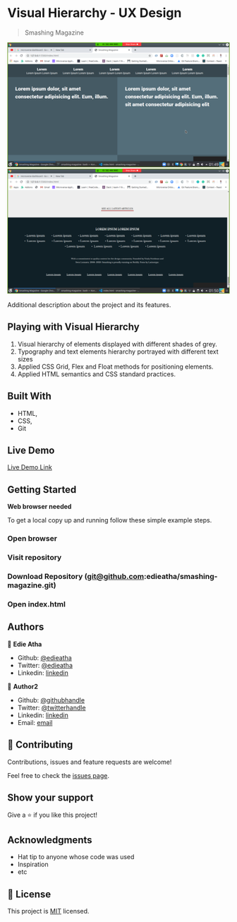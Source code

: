 # Visual Hierarchy - UX Design

> Smashing Magazine

![screenshot](./images/1.png)
![screenshot](./images/3.png)

Additional description about the project and its features.

## Playing with Visual Hierarchy

1. Visual hierarchy of elements displayed with different shades of grey.
2. Typography and text elements hierarchy portrayed with different text sizes
3. Applied CSS Grid, Flex and Float methods for positioning elements.
4. Applied HTML semantics and CSS standard practices.

## Built With

- HTML,
- CSS,
- Git

## Live Demo

[Live Demo Link](https://heuristic-murdock-0f43b7.netlify.app/)

## Getting Started

**Web browser needed**

To get a local copy up and running follow these simple example steps.

### Open browser

### Visit repository

### Download Repository (git@github.com:edieatha/smashing-magazine.git)

### Open index.html

## Authors

👤 **Edie Atha**

- Github: [@edieatha](https://github.com/edieatha)
- Twitter: [@edieatha](https://twitter.com/edieatha)
- Linkedin: [linkedin](https://www.linkedin.com/in/edieatha/)

👤 **Author2**

- Github: [@githubhandle](https://github.com/chirchir12)
- Twitter: [@twitterhandle](https://twitter.com/shadochir)
- Linkedin: [linkedin](https://www.linkedin.com/in/chirma/)
- Email: [email](chirchir7370@gmail.com)

## 🤝 Contributing

Contributions, issues and feature requests are welcome!

Feel free to check the [issues page](https://github.com/edieatha/smashing-magazine/issues).

## Show your support

Give a ⭐️ if you like this project!

## Acknowledgments

- Hat tip to anyone whose code was used
- Inspiration
- etc

## 📝 License

This project is [MIT](lic.url) licensed.
